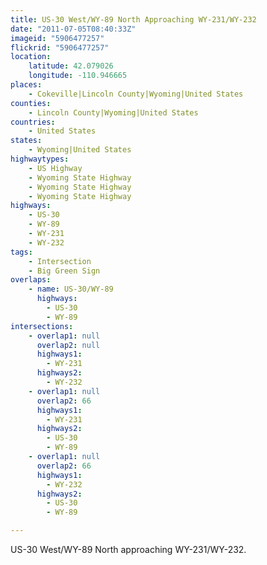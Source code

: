 ```yaml
---
title: US-30 West/WY-89 North Approaching WY-231/WY-232
date: "2011-07-05T08:40:33Z"
imageid: "5906477257"
flickrid: "5906477257"
location:
    latitude: 42.079026
    longitude: -110.946665
places:
    - Cokeville|Lincoln County|Wyoming|United States
counties:
    - Lincoln County|Wyoming|United States
countries:
    - United States
states:
    - Wyoming|United States
highwaytypes:
    - US Highway
    - Wyoming State Highway
    - Wyoming State Highway
    - Wyoming State Highway
highways:
    - US-30
    - WY-89
    - WY-231
    - WY-232
tags:
    - Intersection
    - Big Green Sign
overlaps:
    - name: US-30/WY-89
      highways:
        - US-30
        - WY-89
intersections:
    - overlap1: null
      overlap2: null
      highways1:
        - WY-231
      highways2:
        - WY-232
    - overlap1: null
      overlap2: 66
      highways1:
        - WY-231
      highways2:
        - US-30
        - WY-89
    - overlap1: null
      overlap2: 66
      highways1:
        - WY-232
      highways2:
        - US-30
        - WY-89

---
```

US-30 West/WY-89 North approaching WY-231/WY-232.